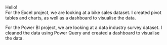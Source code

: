 Hello!\
For the Excel project, we are looking at a bike sales dataset. I created pivot tables and charts, as well as a dashboard to visualise the data.

For the Power BI project, we are looking at a data industry survey dataset. I cleaned the data using Power Query and created a dashboard to visualise the data.
